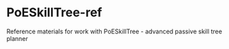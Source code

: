 # PoESkillTree-ref
Reference materials for work with PoESkillTree - advanced passive skill tree planner
